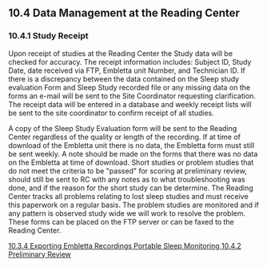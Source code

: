 ## 10.4 Data Management at the Reading Center

### 10.4.1 Study Receipt

Upon receipt of studies at the Reading Center the Study data will be checked for accuracy.  The receipt information includes: Subject ID, Study Date, date received via FTP, Embletta unit Number, and Technician ID.  If there is a discrepancy between the data contained on the Sleep study evaluation Form and Sleep Study recorded file or any missing data on the forms  an e-mail will be sent to the Site Coordinator requesting clarification.  The receipt data will be entered in a database and weekly receipt lists will be sent to the site coordinator to confirm receipt of all studies.

A copy of the Sleep Study Evaluation form will be sent to the Reading Center regardless of the quality or length of the recording.  If at time of download of the Embletta unit there is no data, the Embletta form must still be sent weekly.  A note should be made on the forms that there was no data on the Embletta at time of download. Short studies or problem studies that do not meet the criteria to be "passed" for scoring at preliminary review, should still be sent to RC with any notes as to what troubleshooting was done, and if the reason for the short study can be determine.  The Reading Center tracks all problems relating to lost sleep studies and must receive this paperwork on a regular basis.  The problem studies are monitored and if any pattern is observed study wide we will work to resolve the problem. These forms can be placed on the FTP server or can be faxed to the Reading Center.


<div class="center">
<div class="btn-group">
  <a href=":pages_path:/manuals/portable-sleep-monitoring/10-03-04-export-data.md" class="btn btn-default">
    <span class="glyphicon glyphicon-chevron-left"></span>
    10.3.4 Exporting Embletta Recordings
  </a>

  <a href=":pages_path:/manuals/portable-sleep-monitoring" class="btn btn-default">
    <span class="glyphicon glyphicon-chevron-up"></span>
    Portable Sleep Monitoring
  </a>

  <a href=":pages_path:/manuals/portable-sleep-monitoring/10-04-02-preliminary-review.md" class="btn btn-success">
    10.4.2 Preliminary Review
    <span class="glyphicon glyphicon-chevron-right"></span>
  </a>
</div>
</div>
